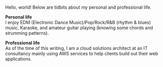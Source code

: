 Hello, world!
Below are tidbits about my personal and professional life.

**Personal life**
<br/>
I enjoy EDM (Electronic Dance Music)/Pop/Rock/R&B (rhythm & blues) music, Karaoke, and amateur guitar playing (knowing some chords and strumming patterns).

**Professional life**
<br/>
As of the time of this writing, I am a cloud solutions architect at an IT consultancy mainly using AWS services to help clients build out their web applications.
